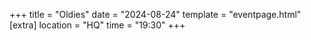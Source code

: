 +++
title = "Oldies"
date = "2024-08-24"
template = "eventpage.html"
[extra]
location = "HQ"
time = "19:30"
+++


